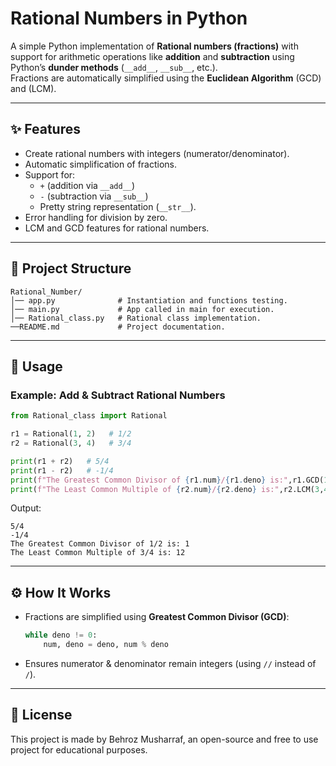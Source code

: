 # Rational Numbers in Python

A simple Python implementation of **Rational numbers (fractions)** with support for arithmetic operations like **addition** and **subtraction** using Python’s **dunder methods** (`__add__`, `__sub__`, etc.).  
Fractions are automatically simplified using the **Euclidean Algorithm** (GCD) and (LCM).

---

## ✨ Features
- Create rational numbers with integers (numerator/denominator).
- Automatic simplification of fractions.
- Support for:
  - `+` (addition via `__add__`)
  - `-` (subtraction via `__sub__`)
  - Pretty string representation (`__str__`).
- Error handling for division by zero.
- LCM and GCD features for rational numbers.

---

## 📂 Project Structure
```
Rational_Number/
│── app.py              # Instantiation and functions testing.
│── main.py             # App called in main for execution.
│── Rational_class.py   # Rational class implementation.
──README.md             # Project documentation.
```

---

## 🚀 Usage

### Example: Add & Subtract Rational Numbers
```python
from Rational_class import Rational

r1 = Rational(1, 2)   # 1/2
r2 = Rational(3, 4)   # 3/4

print(r1 + r2)   # 5/4
print(r1 - r2)   # -1/4
print(f"The Greatest Common Divisor of {r1.num}/{r1.deno} is:",r1.GCD(1,2))  # 1
print(f"The Least Common Multiple of {r2.num}/{r2.deno} is:",r2.LCM(3,4))  # 12
```

Output:
```
5/4
-1/4
The Greatest Common Divisor of 1/2 is: 1
The Least Common Multiple of 3/4 is: 12
```

---

## ⚙️ How It Works
- Fractions are simplified using **Greatest Common Divisor (GCD)**:  
  ```python
  while deno != 0:
      num, deno = deno, num % deno
  ```
- Ensures numerator & denominator remain integers (using `//` instead of `/`).

---

## 📝 License
This project is made by Behroz Musharraf, an open-source and free to use project for educational purposes.

